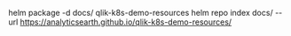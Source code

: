 helm package -d docs/ qlik-k8s-demo-resources
helm repo index docs/ --url https://analyticsearth.github.io/qlik-k8s-demo-resources/
